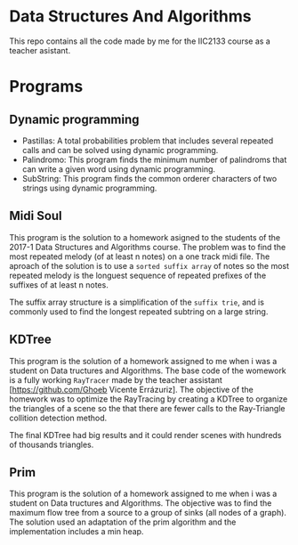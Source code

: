 # Data Structures And Algorithms

This repo contains all the code made by me for the IIC2133 course as a teacher asistant.

# Programs

## Dynamic programming

* Pastillas: A total probabilities problem that includes several repeated calls and can be solved using dynamic programming.
* Palindromo: This program finds the minimum number of palindroms that can write a given word using dynamic programming.
* SubString: This program finds the common orderer characters of two strings using dynamic programming.

## Midi Soul

This program is the solution to a homework asigned to the students of the 2017-1 Data Structures and Algorithms course. The problem was to find the most repeated melody (of at least n notes) on a one track midi file. The aproach of the solution is to use a `sorted suffix array` of notes so the most repeated melody is the longuest sequence of repeated prefixes of the suffixes of at least n notes.

The suffix array structure is a simplification of the `suffix trie`, and is commonly used to find the longest repeated subtring on a large string.

## KDTree

This program is the solution of a homework assigned to me when i was a student on Data tructures and Algorithms. The base code of the womework is a fully working `RayTracer` made by the teacher assistant [https://github.com/Ghoeb Vicente Errázuriz].
The objective of the homework was to optimize the RayTracing by creating a KDTree to organize the triangles of a scene so the that there are fewer calls to the Ray-Triangle collition detection method.

The final KDTree had big results and it could render scenes with hundreds of thousands triangles.

## Prim

This program is the solution of a homework assigned to me when i was a student on Data tructures and Algorithms. The objective was to find the maximum flow tree from a source to a group of sinks (all nodes of a graph). The solution used an adaptation of the prim algorithm and the implementation includes a min heap.
